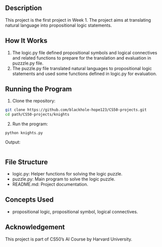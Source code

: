 ## Description

This project is the first project in Week 1. The project aims at translating natural language into propositional logic statements.

## How It Works

1.	The logic.py file defined propositional symbols and logical connectives and related functions to prepare for the translation and evaluation in puzzzle.py file.
2.	The puzzle.py file translated natural languages to propositional logic statements and used some functions defined in logic.py for evaluation.

## Running the Program

1.	Clone the repository:
```bash
git clone https://github.com/blackhole-hope123/CS50-projects.git
cd path/CS50-projects/knights
```

2.	Run the program:

```
python knights.py
```

Output:

```

```

## File Structure

-	logic.py: Helper functions for solving the logic puzzle.
-	puzzle.py: Main program to solve the logic puzzle. 
-	README.md: Project documentation.

## Concepts Used 
-	propositional logic, propositional symbol, logical connectives.

## Acknowledgement 
This project is part of CS50’s AI Course by Harvard University.
